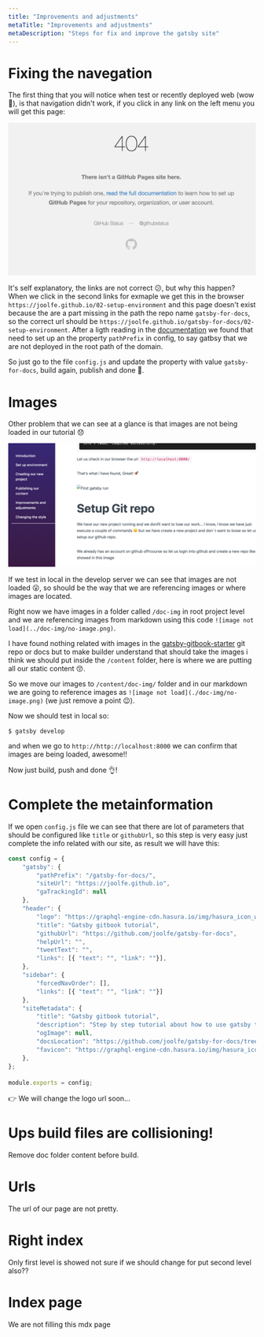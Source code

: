 ```yaml
---
title: "Improvements and adjustments"
metaTitle: "Improvements and adjustments"
metaDescription: "Steps for fix and improve the gatsby site"
---
```


# Fixing the navegation

The first thing that you will notice when test or recently deployed web (wow 🎉), is that navigation didn't work, if you click in any link on the left menu you will get this page:

![page 404 in git](./doc-img/404-in-git.png)

It's self explanatory, the links are not correct 😕, but why this happen? When we click in the second links for exmaple we get this in the browser `https://joolfe.github.io/02-setup-environment` and this page doesn't exist because the are a part missing in the path the repo name `gatsby-for-docs`, so the correct url should be `https://joolfe.github.io/gatsby-for-docs/02-setup-environment`.
After a ligth reading in the [documentation](https://www.gatsbyjs.org/docs/how-gatsby-works-with-github-pages/#github-repository-page) we found that need to set up an the property `pathPrefix` in config, to say gatbsy that we are not deployed in the root path of the domain.

So just go to the file `config.js` and update the property with value `gatsby-for-docs`, build again, publish and done 💪.

# Images

Other problem that we can see at a glance is that images are not being loaded in our tutorial 😞

![image not load](./doc-img/no-image.png)

If we test in local in the develop server we can see that images are not loaded 😮, so should be the way that we are referencing images or where images are located.

Right now we have images in a folder called `/doc-img` in root project level and we are referencing images from markdown using this code `![image not load](../doc-img/no-image.png)`.

I have found nothing related with images in the  [gatsby-gitbook-starter](https://www.gatsbyjs.org/starters/hasura/gatsby-gitbook-starter/) git repo or docs but to make builder understand that should take the images i think we should put inside the `/content` folder, here is where we are putting all our static content 😚. 

So we move our images to `/content/doc-img/` folder and in our markdown we are going to reference images as `![image not load](./doc-img/no-image.png)` (we just remove a point 😉). 

Now we should test in local so:

```
$ gatsby develop
```

and when we go to `http://http://localhost:8000` we can confirm that images are being loaded, awesome!!

Now just build, push and done 👌!

# Complete the metainformation

If we open `config.js` file we can see that there are lot of parameters that should be configured like
`title` or `githubUrl`, so this step is very easy just complete the info related with our site, as result we will have this:

```javascript
const config = {
	"gatsby": {
		"pathPrefix": "/gatsby-for-docs/",
		"siteUrl": "https://joolfe.github.io",
		"gaTrackingId": null
	},
	"header": {
		"logo": "https://graphql-engine-cdn.hasura.io/img/hasura_icon_white.svg",
		"title": "Gatsby gitbook tutorial",
		"githubUrl": "https://github.com/joolfe/gatsby-for-docs",
		"helpUrl": "",
		"tweetText": "",
		"links": [{ "text": "", "link": ""}],
	},
	"sidebar": {
		"forcedNavOrder": [],
		"links": [{ "text": "", "link": ""}]
	},
	"siteMetadata": {
		"title": "Gatsby gitbook tutorial",
		"description": "Step by step tutorial about how to use gatsby to create a gitbook doc.",
		"ogImage": null,
		"docsLocation": "https://github.com/joolfe/gatsby-for-docs/tree/master/content",
		"favicon": "https://graphql-engine-cdn.hasura.io/img/hasura_icon_black.svg"
	},
};

module.exports = config;
```

👉 We will change the logo url soon...

# Ups build files are collisioning!

Remove doc folder content before build.

# Urls 

The url of our page are not pretty.

# Right index 

Only first level is showed not sure if we should change for put second level also??

# Index page

We are not filling this mdx page 







